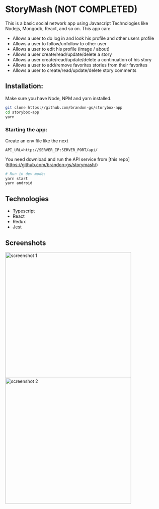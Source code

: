 # StoryMash (NOT COMPLETED)

This is a basic social network app using Javascript Technologies like Nodejs, Mongodb, React, and so on.
This app can:

- Allows a user to do log in and look his profile and other users profile
- Allows a user to follow/unfollow to other user
- Allows a user to edit his profile (image / about)
- Allows a user create/read/update/delete a story
- Allows a user create/read/update/delete a continuation of his story
- Allows a user to add/remove favorites stories from their favorites
- Allows a user to create/read/update/delete story comments

## Installation:

Make sure you have Node, NPM and yarn installed.

```bash
git clone https://github.com/brandon-gs/storybox-app
cd storybox-app
yarn
```

### Starting the app:

Create an env file like the next

```
API_URL=http://SERVER_IP:SERVER_PORT/api/
```

You need download and run the API service from [this repo] (https://github.com/brandon-gs/storymash/)

```bash
# Run in dev mode:
yarn start
yarn android
```

## Technologies

- Typescript
- React
- Redux
- Jest

## Screenshots

<img src="docs/secreenshot_1.png" alt="screenshot 1" height="400"/>

<img src="docs/secreenshot_2.png" alt="screenshot 2" height="400"/>
